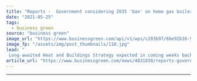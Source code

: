 ```yaml
---
title: "Reports -  Government considering 2035 'ban' on home gas boilers"
date: "2021-05-25"
tags: 
  - business green
source: "business green"
image_url: "https://www.businessgreen.com/api/v1/wps/c283b97/6be92b16-90c6-4b55-8122-6e97bf88a3e3/2/gasfuel-185x114.jpg"
image_fp: "/assets/img/post_thumbnails/118.jpg"
lead: "
 Long-awaited Heat and Buildings Strategy expected in coming weeks backed by consultation on policy options to accelerate roll out of heat pumps ..."
article_url: "https://www.businessgreen.com/news/4031830/reports-government-considering-2035-ban-home-gas-boilers"
---
```


---
